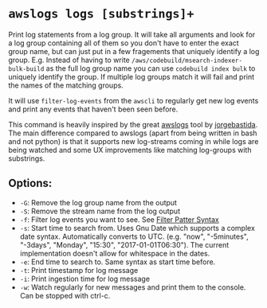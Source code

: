 # `awslogs logs [substrings]+`

Print log statements from a log group. It will take all arguments and look for a log group containing
all of them so you don't have to enter the exact group name, but can just put in a few fragements
that uniquely identify a log group. E.g. Instead of having to write `/aws/codebuild/msearch-indexer-bulk-build`
as the full log group name you can use `codebuild index bulk` to uniquely identify the group.
If multiple log groups match it will fail and print the names of the matching groups.

It will use `filter-log-events` from the `awscli` to regularly get new log events and print any events that 
haven't been seen before.

This command is heavily inspired by the great [awslogs](https://github.com/jorgebastida/awslogs) 
tool by [jorgebastida](https://github.com/jorgebastida). The main difference compared to awslogs (apart from being 
written in bash and not python) is that it supports new log-streams coming in while logs are being watched and
some UX improvements like matching log-groups with substrings.

## Options:

* `-G`: Remove the log group name from the output
* `-S`: Remove the stream name from the log output
* `-f`: Filter log events you want to see. 
        See [Filter Patter Syntax](http://docs.aws.amazon.com/AmazonCloudWatch/latest/logs/FilterAndPatternSyntax.html)
* `-s`: Start time to search from. Uses Gnu Date which supports a complex date syntax. Automatically converts to UTC. 
        (e.g. "now", "-5minutes", "-3days", "Monday", "15:30", "2017-01-01T06:30"). 
        The current implementation doesn't allow for whitespace in the dates.
* `-e`: End time to search to. Same syntax as start time before.
* `-t`: Print timestamp for log message
* `-i`: Print ingestion time for log message
* `-w`: Watch regularly for new messages and print them to the console. Can be stopped with ctrl-c.